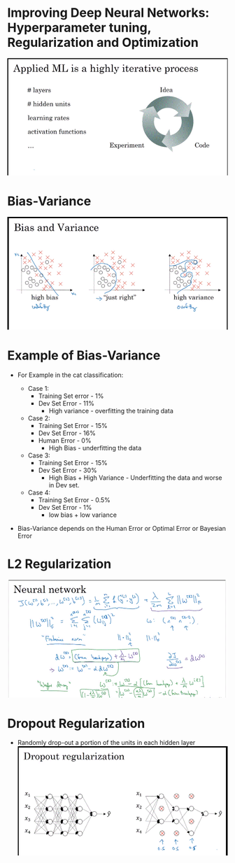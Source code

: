 # Improving Deep Neural Networks: Hyperparameter tuning, Regularization and Optimization

![Applied ML](https://github.com/susantamoh84/DeepLearning/blob/master/Course2/applied%20nn.GIF)

# Bias-Variance

![Bias-variance](https://github.com/susantamoh84/DeepLearning/blob/master/Course2/bias-variance.GIF)

# Example of Bias-Variance

  - For Example in the cat classification:
    - Case 1:
      - Training Set error - 1%
      - Dev Set Error - 11%
        - High variance - overfitting the training data
    - Case 2:
      - Training Set Error - 15%
      - Dev Set Error - 16%
      - Human Error - 0%
        - High Bias - underfitting the data
    - Case 3:
      - Training Set Error - 15%
      - Dev Set Error - 30%
        - High Bias +  High Variance - Underfitting the data and worse in Dev set.
    - Case 4:
      - Training Set Error - 0.5%
      - Dev Set Error - 1%
        - low bias + low variance

  - Bias-Variance depends on the Human Error or Optimal Error or Bayesian Error
  
# L2 Regularization
  
  ![L2 Regularization](https://github.com/susantamoh84/DeepLearning/blob/master/Course2/L2%20Regularization.GIF)

# Dropout Regularization
  
  - Randomly drop-out a portion of the units in each hidden layer  
  ![Dropout](https://github.com/susantamoh84/DeepLearning/blob/master/Course2/dropout.GIF)
